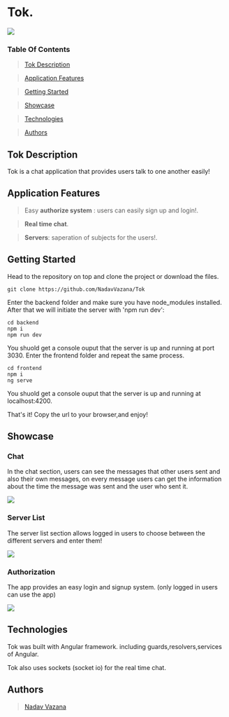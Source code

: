 # Tok.

<img src="https://res.cloudinary.com/ds8xkm0ue/image/upload/v1667806955/icon_huauav.svg" />


### Table Of Contents

> [Tok Description](#description)

> [Application Features](#features)

> [Getting Started](#start)

> [Showcase](#showcase)

> [Technologies](#tech)

> [Authors](#authors)

## <a id="description" /> Tok Description

Tok is a chat application that provides users talk to one another easily!


## <a id="features" /> Application Features

> Easy **authorize system** : users can easily sign up and login!.

> **Real time chat**.

> **Servers**: saperation of subjects for the users!.

## <a id="start" /> Getting Started

Head to the repository on top and clone the project or download the files.

```
git clone https://github.com/NadavVazana/Tok
```
Enter the backend folder and make sure you have node_modules installed. After that we will initiate the server with 'npm run dev':

```
cd backend
npm i 
npm run dev
```
You shuold get a console ouput that the server is up and running at port 3030. Enter the frontend folder and repeat the same process.

 ```
 cd frontend
npm i 
ng serve
```

You shuold get a console ouput that the server is up and running at localhost:4200.

That's it! Copy the url to your browser,and enjoy!

## <a id="showcase"/> Showcase


### Chat

In the chat section, users can see the messages that other users sent and also their own messages, on every message users can get the information about the time the message was sent and the user who sent it.  

<img src="https://res.cloudinary.com/ds8xkm0ue/image/upload/v1667807391/Untitled_ej6iro.png" />

### Server List

The server list section allows logged in users to choose between the different servers and enter them!

<img src="https://res.cloudinary.com/ds8xkm0ue/image/upload/v1667807487/Untitled_emmczt.png" />

### Authorization

The app provides an easy login and signup system. (only logged in users can use the app)

<img src="https://res.cloudinary.com/ds8xkm0ue/image/upload/v1667807600/Untitled_lfc0du.png" />

## <a id="tech" /> Technologies

Tok was built with Angular framework. including guards,resolvers,services of Angular. 

Tok also uses sockets (socket io) for the real time chat. 


## <a id="authors" /> Authors

> [Nadav Vazana](https://github.com/NadavVazana)





 


